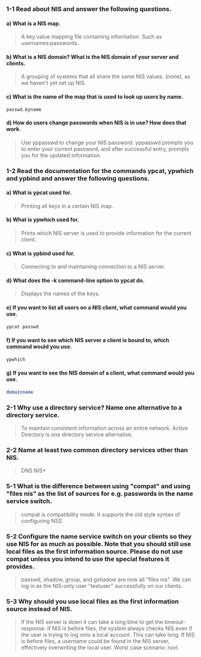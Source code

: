 ### 1-1 Read about NIS and answer the following questions.
#### a) What is a NIS map.
> A key:value mapping file containing information. Such as usernames:passwords.

#### b) What is a NIS domain? What is the NIS domain of your server and clients.
> A grouping of systems that all share the same NIS values.
(none), as we haven't yet set up NIS.

#### c) What is the name of the map that is used to look up users by name.
```
passwd.byname
```

#### d) How do users change passwords when NIS is in use? How does that work.
> Use yppasswd to change your NIS password.
yppasswd prompts you to enter your current password, and after successful entry, prompts you for the updated information.

### 1-2 Read the documentation for the commands ypcat, ypwhich and ypbind and answer the following questions.
#### a) What is ypcat used for.
> Printing all keys in a certain NIS map.

#### b) What is ypwhich used for.
> Prints which NIS server is used to provide information for the current client.

#### c) What is ypbind used for.
> Connecting to and maintaining connection to a NIS server.

#### d) What does the -k command-line option to ypcat do.
> Displays the names of the keys.

#### e) If you want to list all users on a NIS client, what command would you use.
```bash
ypcat passwd
```

#### f) If you want to see which NIS server a client is bound to, which command would you use.
```bash
ypwhich
```

#### g) If you want to see the NIS domain of a client, what command would you use.
```bash
domainname
```

### 2-1 Why use a directory service? Name one alternative to a directory service.
> To maintain consistent information across an entire network.
Active Directory is one directory service alternative.

### 2-2 Name at least two common directory services other than NIS.
> DNS
NIS+

### 5-1 What is the difference between using "compat" and using "files nis" as the list of sources for e.g. passwords in the name service switch.
> compat is compatibility mode. It supports the old style syntax of configuring NSS

### 5-2 Configure the name service switch on your clients so they use NIS for as much as possible. Note that you should still use local files as the first information source. Please do not use compat unless you intend to use the special features it provides.
> passwd, shadow, group, and gshadow are now all "files nis". We can log in as the NIS-only user "testuser" successfully on our clients.

### 5-3 Why should you use local files as the first information source instead of NIS.
> If the NIS server is down it can take a long time to get the timeout-response.
If NIS is before files, the system always checks NIS even if the user is trying to log onto a local account. This can take long.
If NIS is before files, a username could be found in the NIS server, effectively overwriting the local user. Worst case scenario: root.
